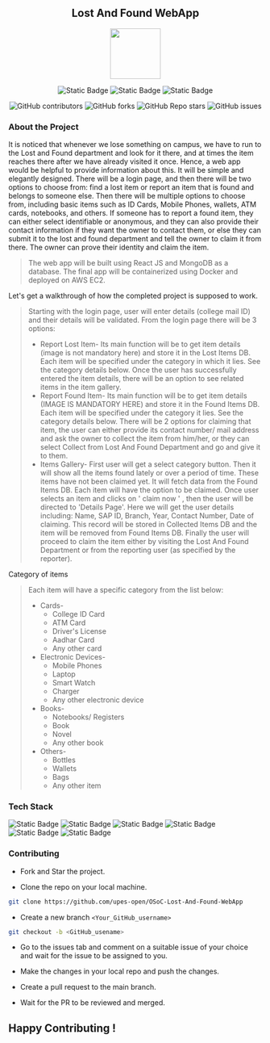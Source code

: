 <div align='center'>

## Lost And Found WebApp

<img src='https://github.com/upes-open/Git-WorkShop/assets/101355193/b9315c8e-5aaa-438e-ab5a-48b25571dc90' width=100>

![Static Badge](https://img.shields.io/badge/Discord-202020?logo=discord&logoColor=%235865F2&link=http%3A%2F%2Fdiscord.gg%2F2rnWsvkX) ![Static Badge](https://img.shields.io/badge/Twitter-202020?logo=twitter&logoColor=%231DA1F2&link=https%3A%2F%2Ftwitter.com%2FUpesOpen) ![Static Badge](https://img.shields.io/badge/Instagram-202020?logo=instagram&logoColor=%23E4405F&link=https%3A%2F%2Fwww.instagram.com%2Fupesopen_%2F)



![GitHub contributors](https://img.shields.io/github/contributors/upes-open/OSoC_Lost-And-Found-WebApp) ![GitHub forks](https://img.shields.io/github/forks/upes-open/OSoC_Lost-And-Found-WebApp) ![GitHub Repo stars](https://img.shields.io/github/stars/upes-open/OSoC_Lost-And-Found-WebApp) ![GitHub issues](https://img.shields.io/github/issues/upes-open/OSoC_Lost-And-Found-WebApp)


<!---contributor banner: https://shields.io/badges/git-hub-contributors
fork banner: https://shields.io/badges/git-hub-forks
star banner: https://shields.io/badges/git-hub-repo-stars
issues banner: https://shields.io/badges/git-hub-issues--->

</div>

### About the Project
It is noticed that whenever we lose something on campus, we have to run to the Lost and Found department and look for it there, and at times the item reaches there after we have already visited it once. Hence, a web app would be helpful to provide information about this. It will be simple and elegantly designed. There will be a login page, and then there will be two options to choose from: find a lost item or report an item that is found and belongs to someone else. Then there will be multiple options to choose from, including basic items such as ID Cards, Mobile Phones, wallets, ATM cards, notebooks, and others. If someone has to report a found item, they can either select identifiable or anonymous, and they can also provide their contact information if they want the owner to contact them, or else they can submit it to the lost and found department and tell the owner to claim it from there. The owner can prove their identity and claim the item.  
> The web app will be built using React JS and MongoDB as a database. The final app will be containerized using Docker and deployed on AWS EC2.

Let's get a walkthrough of how the completed project is supposed to work.
> Starting with the login page, user will enter details (college mail ID) and their details will be validated. From the login page there will be 3 options:
> * Report Lost Item- Its main function will be to get item details (image is not mandatory here) and store it in the Lost Items DB. Each item will be specified under the category in which it lies. See the category details below. Once the user has successfully entered the item details, there will be an option to see related items in the item gallery.
> * Report Found Item- Its main function will be to get item details (IMAGE IS MANDATORY HERE) and store it in the Found Items DB. Each item will be specified under the category it lies. See the category details below. There will be 2 options for claiming that item, the user can either provide its contact number/ mail address and ask the owner to collect the item from him/her, or they can select Collect from Lost And Found Department and go and give it to them. 
> * Items Gallery- First user will get a select category button. Then it will show all the items found lately or over a period of time. These items have not been claimed yet. It will fetch data from the Found Items DB. Each item will have the option to be claimed. Once user selects an item and clicks on ' claim now ' , then the user will be directed to 'Details Page'. Here we will get the user details including: Name, SAP ID, Branch, Year, Contact Number, Date of claiming. This record will be stored in Collected Items DB and the item will be removed from Found Items DB. Finally the user will proceed to claim the item either by visiting the Lost And Found Department or from the reporting user (as specified by the reporter).

Category of items
> Each item will have a specific category from the list below:
> * Cards-
>   * College ID Card
>   * ATM Card
>   * Driver's License
>   * Aadhar Card
>   * Any other card
> * Electronic Devices-
>   * Mobile Phones
>   * Laptop
>   * Smart Watch
>   * Charger
>   * Any other electronic device
> * Books-
>   * Notebooks/ Registers
>   * Book
>   * Novel
>   * Any other book
> * Others-
>   * Bottles
>   * Wallets
>   * Bags
>   * Any other item

### Tech Stack

![Static Badge](https://img.shields.io/badge/NodeJS-101010?logo=nodedotjs&logoColor=%23339933) ![Static Badge](https://img.shields.io/badge/MongoDB-101010?logo=mongodb&logoColor=%2347A248) ![Static Badge](https://img.shields.io/badge/ReactJS-101010?logo=react&logoColor=%2361DAFB) ![Static Badge](https://img.shields.io/badge/Docker-101010?logo=docker&logoColor=%232496ED) ![Static Badge](https://img.shields.io/badge/Firebase-101010?logo=firebase&logoColor=%23FFCA28) ![Static Badge](https://img.shields.io/badge/Amazon%20S3-101010?logo=amazons3&logoColor=%23569A31)


### Contributing


* Fork and Star the project.

* Clone the repo on your local machine.

```bash
git clone https://github.com/upes-open/OSoC-Lost-And-Found-WebApp
```

* Create a new branch `<Your_GitHub_username>`

```bash
git checkout -b <GitHub_usename>
```

* Go to the issues tab and comment on a suitable issue of your choice and wait for the issue to be assigned to you.

* Make the changes in your local repo and push the changes.
* Create a pull request to the main branch.
* Wait for the PR to be reviewed and merged.


## Happy Contributing !
